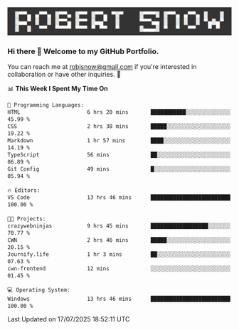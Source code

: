 <img alt="myname" src="assets/name.png" />

### Hi there 👋 Welcome to my GitHub Portfolio.
You can reach me at robjsnow@gmail.com if you're interested in collaboration or have other inquiries.  :briefcase:



<!--START_SECTION:waka-->
📊 **This Week I Spent My Time On** 

```text
💬 Programming Languages: 
HTML                     6 hrs 20 mins       ███████████░░░░░░░░░░░░░░   45.99 % 
CSS                      2 hrs 38 mins       █████░░░░░░░░░░░░░░░░░░░░   19.22 % 
Markdown                 1 hr 57 mins        ████░░░░░░░░░░░░░░░░░░░░░   14.19 % 
TypeScript               56 mins             ██░░░░░░░░░░░░░░░░░░░░░░░   06.89 % 
Git Config               49 mins             █░░░░░░░░░░░░░░░░░░░░░░░░   05.94 % 

🔥 Editors: 
VS Code                  13 hrs 46 mins      █████████████████████████   100.00 % 

🐱‍💻 Projects: 
crazywebninjas           9 hrs 45 mins       ██████████████████░░░░░░░   70.77 % 
CWN                      2 hrs 46 mins       █████░░░░░░░░░░░░░░░░░░░░   20.15 % 
Journify.life            1 hr 3 mins         ██░░░░░░░░░░░░░░░░░░░░░░░   07.63 % 
cwn-frontend             12 mins             ░░░░░░░░░░░░░░░░░░░░░░░░░   01.45 % 

💻 Operating System: 
Windows                  13 hrs 46 mins      █████████████████████████   100.00 % 
```


 Last Updated on 17/07/2025 18:52:11 UTC
<!--END_SECTION:waka-->

<!--
**robjsnow/robjsnow** is a ✨ _special_ ✨ repository because its `README.md` (this file) appears on your GitHub profile.

Here are some ideas to get you started:

- 🔭 I’m currently working on ...
- 🌱 I’m currently learning ...
- 👯 I’m looking to collaborate on ...
- 🤔 I’m looking for help with ...
- 💬 Ask me about ...
- 📫 How to reach me: ...
- 😄 Pronouns: ...
- ⚡ Fun fact: ...
-->

